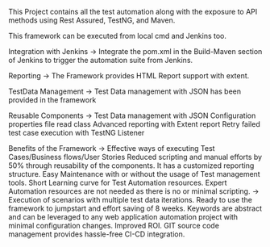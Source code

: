 This Project contains all the test automation along with the exposure to API methods using Rest Assured, TestNG, and Maven.

This framework can be executed from local cmd and Jenkins too.

Integration with Jenkins
-> Integrate the pom.xml in the Build-Maven section of Jenkins to trigger the automation suite from Jenkins.

Reporting
-> The Framework provides HTML Report support with extent.

TestData Management
-> Test Data management with JSON has been provided in the framework

Reusable Components
-> Test Data management with JSON Configuration properties file read class Advanced reporting with Extent report Retry failed test case execution with TestNG Listener

Benefits of the Framework
-> Effective ways of executing Test Cases/Business flows/User Stories Reduced scripting and manual efforts by 50% through reusability of the components. It has a customized reporting structure. Easy Maintenance with or without the usage of Test management tools. Short Learning curve for Test Automation resources. Expert Automation resources are not needed as there is no or minimal scripting.
-> Execution of scenarios with multiple test data iterations. Ready to use the framework to jumpstart and effort saving of 8 weeks. Keywords are abstract and can be leveraged to any web application automation project with minimal configuration changes. Improved ROI. GIT source code management provides hassle-free CI-CD integration.

